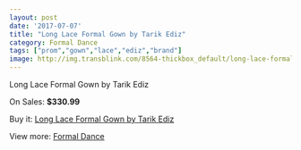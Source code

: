 ```yaml
---
layout: post
date: '2017-07-07'
title: "Long Lace Formal Gown by Tarik Ediz"
category: Formal Dance
tags: ["prom","gown","lace","ediz","brand"]
image: http://img.transblink.com/8564-thickbox_default/long-lace-formal-gown-by-tarik-ediz.jpg
---
```

Long Lace Formal Gown by Tarik Ediz

On Sales: **$330.99**
<a href="https://www.transblink.com/en/formal-dance/2818-long-lace-formal-gown-by-tarik-ediz.html"><amp-img layout="responsive" width="600" height="600" src="//img.transblink.com/8564-thickbox_default/long-lace-formal-gown-by-tarik-ediz.jpg" alt="Long Lace Formal Gown by Tarik Ediz 0" /></a>
<a href="https://www.transblink.com/en/formal-dance/2818-long-lace-formal-gown-by-tarik-ediz.html"><amp-img layout="responsive" width="600" height="600" src="//img.transblink.com/8565-thickbox_default/long-lace-formal-gown-by-tarik-ediz.jpg" alt="Long Lace Formal Gown by Tarik Ediz 1" /></a>

Buy it: [Long Lace Formal Gown by Tarik Ediz](https://www.transblink.com/en/formal-dance/2818-long-lace-formal-gown-by-tarik-ediz.html "Long Lace Formal Gown by Tarik Ediz")

View more: [Formal Dance](https://www.transblink.com/en/6-formal-dance "Formal Dance")